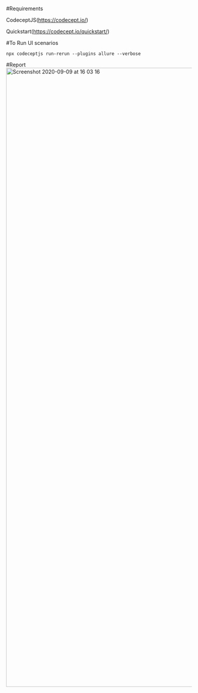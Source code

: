#Requirements

CodeceptJS(https://codecept.io/)

Quickstart(https://codecept.io/quickstart/)

#To Run UI scenarios

`npx codeceptjs run-rerun --plugins allure --verbose`

#Report
<img width="1675" alt="Screenshot 2020-09-09 at 16 03 16" src="https://user-images.githubusercontent.com/22344537/92616447-219b0a80-f2b6-11ea-954d-99ad6a92462f.png">
